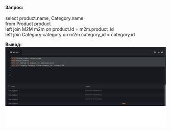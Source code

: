 <b>Запрос:</b><br><br>
select product.name, Category.name<br>
from Product product <br>
left join M2M m2m on product.Id = m2m.product_id <br>
left join Category category on m2m.category_id = category.id<br>

<b>Вывод:</b><br>
<img src="sql2.png"></img>
